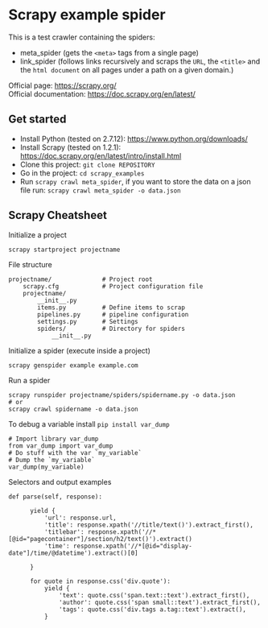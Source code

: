 # Scrapy example spider

This is a test crawler containing the spiders:

- meta_spider (gets the `<meta>` tags from a single page)
- link_spider (follows links recursively and scraps the `URL`, the `<title>` and the `html document` on all pages under a path on a given domain.)

Official page: <https://scrapy.org/><br>
Official documentation: <https://doc.scrapy.org/en/latest/>

## Get started

- Install Python (tested on 2.7.12): <https://www.python.org/downloads/>
- Install Scrapy (tested on 1.2.1): <https://doc.scrapy.org/en/latest/intro/install.html>
- Clone this project: `git clone REPOSITORY`
- Go in the project: `cd scrapy_examples`
- Run `scrapy crawl meta_spider`, if you want to store the data on a json file run: `scrapy crawl meta_spider -o data.json`

## Scrapy Cheatsheet

Initialize a project

```
scrapy startproject projectname
```

File structure

```
projectname/              # Project root
    scrapy.cfg            # Project configuration file
    projectname/
        __init__.py
        items.py          # Define items to scrap
        pipelines.py      # pipeline configuration
        settings.py       # Settings
        spiders/          # Directory for spiders
            __init__.py
```

Initialize a spider (execute inside a project)

```
scrapy genspider example example.com
```

Run a spider

```
scrapy runspider projectname/spiders/spidername.py -o data.json
# or
scrapy crawl spidername -o data.json
```

To debug a variable install `pip install var_dump`

```
# Import library var_dump
from var_dump import var_dump
# Do stuff with the var `my_variable`
# Dump the `my_variable`
var_dump(my_variable)
```

Selectors and output examples

```
def parse(self, response):

      yield {
          'url': response.url,
          'title': response.xpath('//title/text()').extract_first(),
          'titlebar': response.xpath('//*[@id="pagecontainer"]/section/h2/text()').extract()
          'time': response.xpath('//*[@id="display-date"]/time/@datetime').extract()[0]

      }

      for quote in response.css('div.quote'):
          yield {
              'text': quote.css('span.text::text').extract_first(),
              'author': quote.css('span small::text').extract_first(),
              'tags': quote.css('div.tags a.tag::text').extract(),
          }
```
